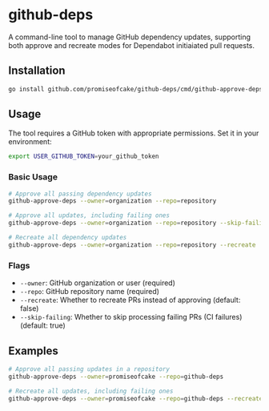 # github-deps

A command-line tool to manage GitHub dependency updates, supporting both approve and recreate modes for Dependabot initiaiated pull requests.

## Installation

```bash
go install github.com/promiseofcake/github-deps/cmd/github-approve-deps@latest
```

## Usage

The tool requires a GitHub token with appropriate permissions. Set it in your environment:

```bash
export USER_GITHUB_TOKEN=your_github_token
```

### Basic Usage

```bash
# Approve all passing dependency updates
github-approve-deps --owner=organization --repo=repository

# Approve all updates, including failing ones
github-approve-deps --owner=organization --repo=repository --skip-failing=false

# Recreate all dependency updates
github-approve-deps --owner=organization --repo=repository --recreate
```

### Flags

- `--owner`: GitHub organization or user (required)
- `--repo`: GitHub repository name (required)
- `--recreate`: Whether to recreate PRs instead of approving (default: false)
- `--skip-failing`: Whether to skip processing failing PRs (CI failures) (default: true)

## Examples

```bash
# Approve all passing updates in a repository
github-approve-deps --owner=promiseofcake --repo=github-deps

# Recreate all updates, including failing ones
github-approve-deps --owner=promiseofcake --repo=github-deps --recreate --skip-failing=false
```
